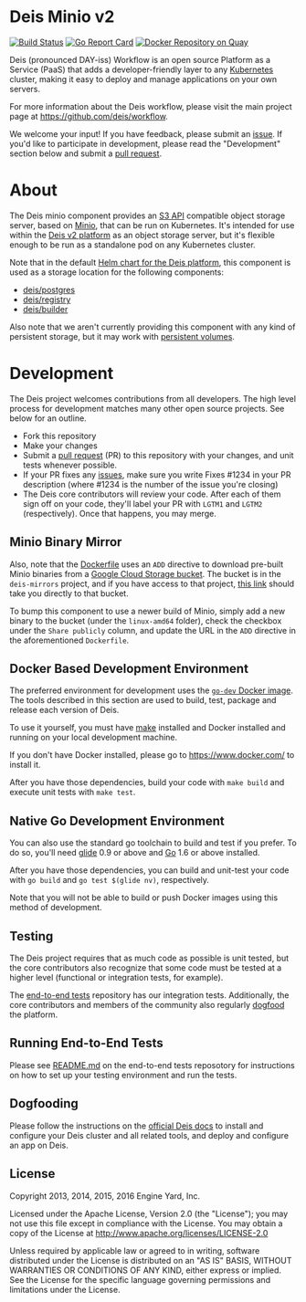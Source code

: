 # Deis Minio v2

[![Build Status](https://ci.deis.io/job/minio/badge/icon)](https://ci.deis.io/job/minio)
[![Go Report Card](http://goreportcard.com/badge/deis/minio)](http://goreportcard.com/report/deis/minio)
[![Docker Repository on Quay](https://quay.io/repository/deisci/minio/status "Docker Repository on Quay")](https://quay.io/repository/deisci/minio)

Deis (pronounced DAY-iss) Workflow is an open source Platform as a Service (PaaS) that adds a developer-friendly layer to any [Kubernetes](http://kubernetes.io) cluster, making it easy to deploy and manage applications on your own servers.

For more information about the Deis workflow, please visit the main project page at https://github.com/deis/workflow.

We welcome your input! If you have feedback, please submit an [issue][issues]. If you'd like to participate in development, please read the "Development" section below and submit a [pull request][prs].

# About

The Deis minio component provides an [S3 API][s3-api] compatible object storage server, based on [Minio](http://minio.io), that can be run on Kubernetes. It's intended for use within the [Deis v2 platform][deis-docs] as an object storage server, but it's flexible enough to be run as a standalone pod on any Kubernetes cluster.

Note that in the default [Helm chart for the Deis platform](https://github.com/deis/charts/tree/master/deis-dev), this component is used as a storage location for the following components:

- [deis/postgres](https://github.com/deis/postgres)
- [deis/registry](https://github.com/deis/registry)
- [deis/builder](https://github.com/deis/builder)

Also note that we aren't currently providing this component with any kind of persistent storage, but it may work with [persistent volumes](http://kubernetes.io/docs/user-guide/volumes/).

# Development

The Deis project welcomes contributions from all developers. The high level process for development matches many other open source projects. See below for an outline.

* Fork this repository
* Make your changes
* Submit a [pull request][prs] (PR) to this repository with your changes, and unit tests whenever possible.
* If your PR fixes any [issues][issues], make sure you write Fixes #1234 in your PR description (where #1234 is the number of the issue you're closing)
* The Deis core contributors will review your code. After each of them sign off on your code, they'll label your PR with `LGTM1` and `LGTM2` (respectively). Once that happens, you may merge.

## Minio Binary Mirror

Also, note that the [Dockerfile](rootfs/Dockerfile) uses an `ADD` directive to download pre-built Minio binaries from a [Google Cloud Storage bucket](https://console.cloud.google.com/storage/browser/minio-mirror/?project=deis-mirrors). The bucket is in the `deis-mirrors` project, and if you have access to that project, [this link](https://console.cloud.google.com/storage/browser/minio-mirror/?project=deis-mirrors) should take you directly to that bucket.

To bump this component to use a newer build of Minio, simply add a new binary to the bucket (under the `linux-amd64` folder), check the checkbox under the `Share publicly` column, and update the URL in the `ADD` directive in the aforementioned `Dockerfile`.

## Docker Based Development Environment

The preferred environment for development uses the [`go-dev` Docker image](https://github.com/deis/docker-go-dev). The tools described in this section are used to build, test, package and release each version of Deis.

To use it yourself, you must have [make](https://www.gnu.org/software/make/) installed and Docker installed and running on your local development machine.

If you don't have Docker installed, please go to https://www.docker.com/ to install it.

After you have those dependencies, build your code with `make build` and execute unit tests with `make test`.

## Native Go Development Environment

You can also use the standard go toolchain to build and test if you prefer. To do so, you'll need [glide](https://github.com/Masterminds/glide) 0.9 or above and [Go](http://golang.org/) 1.6 or above installed.

After you have those dependencies, you can build and unit-test your code with `go build` and `go test $(glide nv)`, respectively.

Note that you will not be able to build or push Docker images using this method of development.


## Testing

The Deis project requires that as much code as possible is unit tested, but the core contributors also recognize that some code must be tested at a higher level (functional or integration tests, for example).

The [end-to-end tests](https://github.com/deis/workflow-e2e) repository has our integration tests. Additionally, the core contributors and members of the community also regularly [dogfood](https://en.wikipedia.org/wiki/Eating_your_own_dog_food) the platform.

## Running End-to-End Tests

Please see [README.md](https://github.com/deis/workflow-e2e/blob/master/README.md) on the end-to-end tests reposotory for instructions on how to set up your testing environment and run the tests.

## Dogfooding

Please follow the instructions on the [official Deis docs][deis-docs] to install and configure your Deis cluster and all related tools, and deploy and configure an app on Deis.

## License

Copyright 2013, 2014, 2015, 2016 Engine Yard, Inc.

Licensed under the Apache License, Version 2.0 (the "License"); you may not use this file except in compliance with the License. You may obtain a copy of the License at <http://www.apache.org/licenses/LICENSE-2.0>

Unless required by applicable law or agreed to in writing, software distributed under the License is distributed on an "AS IS" BASIS, WITHOUT WARRANTIES OR CONDITIONS OF ANY KIND, either express or implied. See the License for the specific language governing permissions and limitations under the License.


[install-k8s]: http://kubernetes.io/gettingstarted/
[s3-api]: http://docs.aws.amazon.com/AmazonS3/latest/API/APIRest.html
[issues]: https://github.com/deis/minio/issues
[prs]: https://github.com/deis/minio/pulls
[deis-docs]: https://deis.com/docs/workflow
